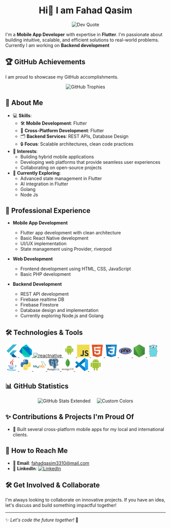 <h1 align='center'>Hi👋 I am Fahad Qasim</h1>
<p align="center">
  <img src="https://quotes-github-readme.vercel.app/api?type=horizontal&theme=tokyonight&bg=transparent" alt="Dev Quote" />
</p>


 I'm a **Mobile App Developer** with expertise in **Flutter**. I'm passionate about building intuitive, scalable, and efficient solutions to real-world problems.
Currently I am working on **Backend development**

## 🏆 GitHub Achievements

I am proud to showcase my GitHub accomplishments.

<div align="center">
  <img src="https://github-profile-trophy.vercel.app/?username=FahadQasim283&theme=juicyfresh&margin-w=15&column=5&margin-h=15&no-bg=true&no-frame=true" alt="GitHub Trophies">
</div>

## 🚀 About Me
- 💻 **Skills**:  
  - 🛠 **Mobile Development**: Flutter   
  - 📱 **Cross-Platform Development**: Flutter
  - 🗂 **Backend Services**: REST APIs, Database Design  
  - 🔒 **Focus**: Scalable architectures, clean code practices  
- 🎯 **Interests**:  
  - Building hybrid mobile applications  
  - Developing web platforms that provide seamless user experiences  
  - Collaborating on open-source projects  
- 🌱 **Currently Exploring**:  
  - Advanced state management in Flutter  
  - AI integration in Flutter
  - Golang
  - Node Js

## 💼 Professional Experience
- **Mobile App Development**
  - Flutter app development with clean architecture
  - Basic React Native development
  - UI/UX implementation
  - State management using Provider, riverpod

- **Web Development**
  - Frontend development using HTML, CSS, JavaScript
  - Basic PHP development

- **Backend Development**
  - REST API development
  - Firebase realtime DB
  - Firebase Firestore
  - Database design and implementation
  - Currently exploring Node.js and Golang

## 🛠 Technologies & Tools
<p align="left">
<!-- Mobile Development -->
<a href="https://flutter.dev" target="_blank"> <img src="https://raw.githubusercontent.com/devicons/devicon/master/icons/flutter/flutter-original.svg" alt="flutter" width="40" height="40"/> </a>
<a href="https://dart.dev" target="_blank"> <img src="https://raw.githubusercontent.com/devicons/devicon/master/icons/dart/dart-original.svg" alt="dart" width="40" height="40"/> </a>
<a href="https://reactnative.dev/" target="_blank"> <img src="https://reactnative.dev/img/header_logo.svg" alt="reactnative" width="40" height="40"/> </a> 
<a href="https://developer.android.com" target="_blank"> <img src="https://raw.githubusercontent.com/devicons/devicon/master/icons/android/android-original-wordmark.svg" alt="android" width="40" height="40"/> </a>
<!-- Web Development -->
<a href="https://developer.mozilla.org/en-US/docs/Web/JavaScript" target="_blank"> <img src="https://raw.githubusercontent.com/devicons/devicon/master/icons/javascript/javascript-original.svg" alt="javascript" width="40" height="40"/> </a>
<a href="https://www.w3.org/html/" target="_blank"> <img src="https://raw.githubusercontent.com/devicons/devicon/master/icons/html5/html5-original.svg" alt="html5" width="40" height="40"/> </a>
<a href="https://www.w3schools.com/css/" target="_blank"> <img src="https://raw.githubusercontent.com/devicons/devicon/master/icons/css3/css3-original.svg" alt="css3" width="40" height="40"/> </a>
<a href="https://www.php.net" target="_blank"> <img src="https://raw.githubusercontent.com/devicons/devicon/master/icons/php/php-original.svg" alt="php" width="40" height="40"/> </a>
<!-- Backend -->
<a href="https://nodejs.org" target="_blank"> <img src="https://raw.githubusercontent.com/devicons/devicon/master/icons/nodejs/nodejs-original.svg" alt="nodejs" width="40" height="40"/> </a>
<a href="https://golang.org" target="_blank"> <img src="https://raw.githubusercontent.com/devicons/devicon/master/icons/go/go-original.svg" alt="go" width="40" height="40"/> </a>
<a href="https://www.java.com" target="_blank"> <img src="https://raw.githubusercontent.com/devicons/devicon/master/icons/java/java-original.svg" alt="java" width="40" height="40"/> </a>
<a href="https://www.python.org" target="_blank"> <img src="https://raw.githubusercontent.com/devicons/devicon/master/icons/python/python-original.svg" alt="python" width="40" height="40"/> </a>
<!-- Data bases -->
<a href="https://www.mysql.com/" target="_blank"> <img src="https://raw.githubusercontent.com/devicons/devicon/master/icons/mysql/mysql-original-wordmark.svg" alt="mysql" width="40" height="40"/> </a> 
<a href="https://www.postgresql.org" target="_blank"> <img src="https://raw.githubusercontent.com/devicons/devicon/master/icons/postgresql/postgresql-original-wordmark.svg" alt="postgresql" width="40" height="40"/> </a> 
<a href="https://www.mongodb.com/" target="_blank"> <img src="https://raw.githubusercontent.com/devicons/devicon/master/icons/mongodb/mongodb-original-wordmark.svg" alt="mongodb" width="40" height="40"/> </a>
<a href="https://code.visualstudio.com/" target="_blank">
  <img src="https://github.com/devicons/devicon/blob/master/icons/vscode/vscode-original.svg" alt="VS Code" width="40" height="40"/>
</a>
<a href="https://developer.android.com/studio" target="_blank"> <img src="https://github.com/devicons/devicon/blob/master/icons/android/android-original.svg" alt="androidstudio" width="40" height="40"/> </a>
</p>

## 📊 GitHub Statistics
<p align="center">
  <div style="display: flex; justify-content: center; gap: 20px;">
    <img src="https://github-readme-stats.vercel.app/api?username=FahadQasim283&show_icons=true&theme=dark&count_private=true&line_height=27&hide_rank=false&custom_title=My%20GitHub%20Statistics&include_all_commits=true&show=reviews,discussions_started,discussions_answered,prs_merged,prs_merged_percentage" alt="GitHub Stats Extended" />
    
<img src="https://github-readme-stats.vercel.app/api/top-langs/?username=FahadQasim283&langs_count=20&hide=none&layout=compact&bg_color=000000&text_color=FFFFFF&title_color=FFA500&border_color=FFA500" alt="Custom Colors" />


  </div>
</p>


## ✨ Contributions & Projects I'm Proud Of
- 🚀 Built several cross-platform mobile apps for my local and international clients.      

## 🤝 How to Reach Me
- 📧 **Email**: [fahadqasim3310@mail.com](mailto:fahadqasim3310@mail.com)
- 💼 **LinkedIn**: [![LinkedIn](https://img.shields.io/badge/LinkedIn-Follow-blue?logo=linkedin&logoColor=white)](https://www.linkedin.com/in/fahad-qasim-6926b3270)

## 🛠 Get Involved & Collaborate
I'm always looking to collaborate on innovative projects. If you have an idea, let's discuss and build something impactful together!

---
✨ *Let's code the future together!* 🚀
```
